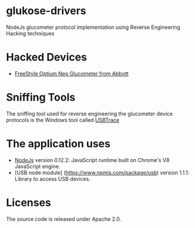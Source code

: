 # glukose-drivers
NodeJs glucometer protocol implementation using Reverse Engineering Hacking techniques

# Hacked Devices
- [FreeStyle Optium Neo Glucometer from Abbott](http://www.abbottdiabetescare.es/freestyle-optium-neo)

# Sniffing Tools
The sniffing tool used for reverse engineering the glucometer device protocols is the Windows tool called [USBTrace](http://www.sysnucleus.com/)

# The application uses
- [NodeJs](https://nodejs.org/en/) version 0.12.2: JavaScript runtime built on Chrome's V8 JavaScript engine.
- [USB node module] (https://www.npmjs.com/package/usb) version 1.1.1: Library to access USB devices.

# Licenses
The source code is released under Apache 2.0.
